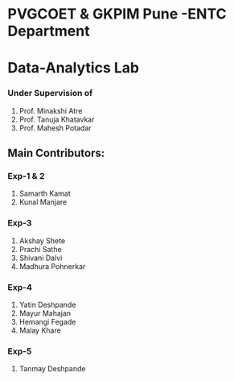 # PVGCOET & GKPIM Pune -ENTC Department


# Data-Analytics Lab

### Under Supervision of
1. Prof. Minakshi Atre
2. Prof. Tanuja Khatavkar
3. Prof. Mahesh Potadar


## Main Contributors:

### Exp-1 & 2
1. Samarth Kamat
2. Kunal Manjare

### Exp-3
1. Akshay Shete
2. Prachi Sathe
3. Shivani Dalvi
4. Madhura Pohnerkar

### Exp-4
1. Yatin Deshpande
2. Mayur Mahajan
3. Hemangi Fegade
4. Malay Khare

### Exp-5
1. Tanmay Deshpande



